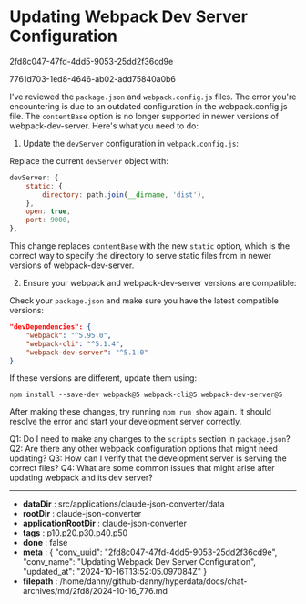 # Updating Webpack Dev Server Configuration

2fd8c047-47fd-4dd5-9053-25dd2f36cd9e

7761d703-1ed8-4646-ab02-add75840a0b6

 I've reviewed the `package.json` and `webpack.config.js` files. The error you're encountering is due to an outdated configuration in the webpack.config.js file. The `contentBase` option is no longer supported in newer versions of webpack-dev-server. Here's what you need to do:

1. Update the `devServer` configuration in `webpack.config.js`:

Replace the current `devServer` object with:

```javascript
devServer: {
    static: {
        directory: path.join(__dirname, 'dist'),
    },
    open: true,
    port: 9000,
},
```

This change replaces `contentBase` with the new `static` option, which is the correct way to specify the directory to serve static files from in newer versions of webpack-dev-server.

2. Ensure your webpack and webpack-dev-server versions are compatible:

Check your `package.json` and make sure you have the latest compatible versions:

```json
"devDependencies": {
    "webpack": "^5.95.0",
    "webpack-cli": "^5.1.4",
    "webpack-dev-server": "^5.1.0"
}
```

If these versions are different, update them using:

```
npm install --save-dev webpack@5 webpack-cli@5 webpack-dev-server@5
```

After making these changes, try running `npm run show` again. It should resolve the error and start your development server correctly.

Q1: Do I need to make any changes to the `scripts` section in `package.json`?
Q2: Are there any other webpack configuration options that might need updating?
Q3: How can I verify that the development server is serving the correct files?
Q4: What are some common issues that might arise after updating webpack and its dev server?

---

* **dataDir** : src/applications/claude-json-converter/data
* **rootDir** : claude-json-converter
* **applicationRootDir** : claude-json-converter
* **tags** : p10.p20.p30.p40.p50
* **done** : false
* **meta** : {
  "conv_uuid": "2fd8c047-47fd-4dd5-9053-25dd2f36cd9e",
  "conv_name": "Updating Webpack Dev Server Configuration",
  "updated_at": "2024-10-16T13:52:05.097084Z"
}
* **filepath** : /home/danny/github-danny/hyperdata/docs/chat-archives/md/2fd8/2024-10-16_776.md